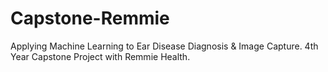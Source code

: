 # Capstone-Remmie
Applying Machine Learning to Ear Disease Diagnosis &amp; Image Capture. 4th Year Capstone Project with Remmie Health.
